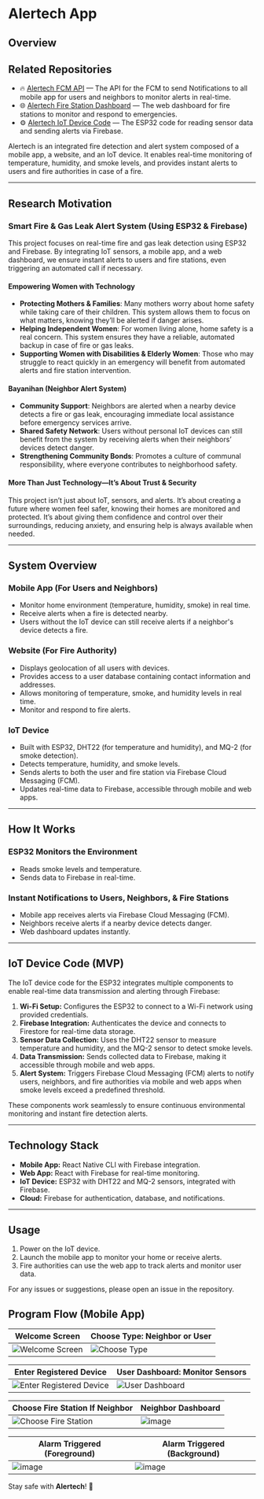 # Alertech App

## Overview

## Related Repositories
- 🔥 [Alertech FCM API](https://github.com/DavidBatoDev/alertech-fcm-api) — The API for the FCM to send Notifications to all mobile app for users and neighbors to monitor alerts in real-time.
- 🌐 [Alertech Fire Station Dashboard](https://github.com/geraldsberongoy/Arduino-Hackathon-Web) — The web dashboard for fire stations to monitor and respond to emergencies.
- ⚙️ [Alertech IoT Device Code](https://github.com/DavidBatoDev/alertech-iot-device) — The ESP32 code for reading sensor data and sending alerts via Firebase.

Alertech is an integrated fire detection and alert system composed of a mobile app, a website, and an IoT device. It enables real-time monitoring of temperature, humidity, and smoke levels, and provides instant alerts to users and fire authorities in case of a fire.

---

## Research Motivation

### Smart Fire & Gas Leak Alert System (Using ESP32 & Firebase)

This project focuses on real-time fire and gas leak detection using ESP32 and Firebase. By integrating IoT sensors, a mobile app, and a web dashboard, we ensure instant alerts to users and fire stations, even triggering an automated call if necessary.

#### Empowering Women with Technology

- **Protecting Mothers & Families**: Many mothers worry about home safety while taking care of their children. This system allows them to focus on what matters, knowing they’ll be alerted if danger arises.
- **Helping Independent Women**: For women living alone, home safety is a real concern. This system ensures they have a reliable, automated backup in case of fire or gas leaks.
- **Supporting Women with Disabilities & Elderly Women**: Those who may struggle to react quickly in an emergency will benefit from automated alerts and fire station intervention.

#### Bayanihan (Neighbor Alert System)

- **Community Support**: Neighbors are alerted when a nearby device detects a fire or gas leak, encouraging immediate local assistance before emergency services arrive.
- **Shared Safety Network**: Users without personal IoT devices can still benefit from the system by receiving alerts when their neighbors’ devices detect danger.
- **Strengthening Community Bonds**: Promotes a culture of communal responsibility, where everyone contributes to neighborhood safety.

#### More Than Just Technology—It’s About Trust & Security

This project isn’t just about IoT, sensors, and alerts. It’s about creating a future where women feel safer, knowing their homes are monitored and protected. It’s about giving them confidence and control over their surroundings, reducing anxiety, and ensuring help is always available when needed.

---

## System Overview

### Mobile App (For Users and Neighbors)

- Monitor home environment (temperature, humidity, smoke) in real time.
- Receive alerts when a fire is detected nearby.
- Users without the IoT device can still receive alerts if a neighbor's device detects a fire.

### Website (For Fire Authority)

- Displays geolocation of all users with devices.
- Provides access to a user database containing contact information and addresses.
- Allows monitoring of temperature, smoke, and humidity levels in real time.
- Monitor and respond to fire alerts.

### IoT Device

- Built with ESP32, DHT22 (for temperature and humidity), and MQ-2 (for smoke detection).
- Detects temperature, humidity, and smoke levels.
- Sends alerts to both the user and fire station via Firebase Cloud Messaging (FCM).
- Updates real-time data to Firebase, accessible through mobile and web apps.

---

## How It Works

### ESP32 Monitors the Environment

- Reads smoke levels and temperature.
- Sends data to Firebase in real-time.

### Instant Notifications to Users, Neighbors, & Fire Stations

- Mobile app receives alerts via Firebase Cloud Messaging (FCM).
- Neighbors receive alerts if a nearby device detects danger.
- Web dashboard updates instantly.

---

## IoT Device Code (MVP)

The IoT device code for the ESP32 integrates multiple components to enable real-time data transmission and alerting through Firebase:

1. **Wi-Fi Setup:** Configures the ESP32 to connect to a Wi-Fi network using provided credentials.
2. **Firebase Integration:** Authenticates the device and connects to Firestore for real-time data storage.
3. **Sensor Data Collection:** Uses the DHT22 sensor to measure temperature and humidity, and the MQ-2 sensor to detect smoke levels.
4. **Data Transmission:** Sends collected data to Firebase, making it accessible through mobile and web apps.
5. **Alert System:** Triggers Firebase Cloud Messaging (FCM) alerts to notify users, neighbors, and fire authorities via mobile and web apps when smoke levels exceed a predefined threshold.

These components work seamlessly to ensure continuous environmental monitoring and instant fire detection alerts.

---

## Technology Stack

- **Mobile App:** React Native CLI with Firebase integration.
- **Web App:** React with Firebase for real-time monitoring.
- **IoT Device:** ESP32 with DHT22 and MQ-2 sensors, integrated with Firebase.
- **Cloud:** Firebase for authentication, database, and notifications.

---

## Usage

1. Power on the IoT device.
2. Launch the mobile app to monitor your home or receive alerts.
3. Fire authorities can use the web app to track alerts and monitor user data.

For any issues or suggestions, please open an issue in the repository.


## Program Flow (Mobile App)

<div align="center">

| Welcome Screen | Choose Type: Neighbor or User |
|----------------|------------------------------|
| ![Welcome Screen](https://github.com/user-attachments/assets/aed02182-05f4-4c67-baf1-be0dbfd6944e) | ![Choose Type](https://github.com/user-attachments/assets/00cc7e7a-e4ab-4b33-9120-5736b5f7b12b) |

| Enter Registered Device | User Dashboard: Monitor Sensors |
|-------------------------|--------------------------------|
| ![Enter Registered Device](https://github.com/user-attachments/assets/b7df1f32-e225-4a65-80eb-31102743fb56) | ![User Dashboard](https://github.com/user-attachments/assets/7f3bca66-6002-42b5-b823-283d2fe4c35f) |

| Choose Fire Station If Neighbor | Neighbor Dashboard |
|--------------------------------|--------------------|
| ![Choose Fire Station](https://github.com/user-attachments/assets/44f0a0fa-2258-45d3-9e42-1e2e3d7caaac) | ![image](https://github.com/user-attachments/assets/cd0a8113-1529-4788-a122-b07de1992601) |

| Alarm Triggered (Foreground) | Alarm Triggered (Background) |
|--------------------------------|--------------------|
| ![image](https://github.com/user-attachments/assets/52d1a36f-0ab9-41e0-a0f8-664f8eaa4d31) | ![image](https://github.com/user-attachments/assets/2a0bc023-22b0-465a-8545-c0792e7600f2) |

</div>


Stay safe with **Alertech**! 🚨
